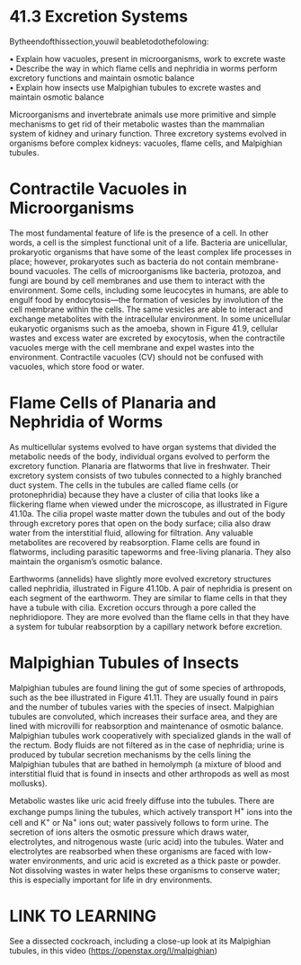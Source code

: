 # 41.3 Excretion Systems

Bytheendofthissection,youwil beabletodothefolowing:

• Explain how vacuoles, present in microorganisms, work to excrete waste   
• Describe the way in which flame cells and nephridia in worms perform excretory functions and maintain osmotic balance   
• Explain how insects use Malpighian tubules to excrete wastes and maintain osmotic balance

Microorganisms and invertebrate animals use more primitive and simple mechanisms to get rid of their metabolic wastes than the mammalian system of kidney and urinary function. Three excretory systems evolved in organisms before complex kidneys: vacuoles, flame cells, and Malpighian tubules.

# Contractile Vacuoles in Microorganisms

The most fundamental feature of life is the presence of a cell. In other words, a cell is the simplest functional unit of a life. Bacteria are unicellular, prokaryotic organisms that have some of the least complex life processes in place; however, prokaryotes such as bacteria do not contain membrane-bound vacuoles. The cells of microorganisms like bacteria, protozoa, and fungi are bound by cell membranes and use them to interact with the environment. Some cells, including some leucocytes in humans, are able to engulf food by endocytosis—the formation of vesicles by involution of the cell membrane within the cells. The same vesicles are able to interact and exchange metabolites with the intracellular environment. In some unicellular eukaryotic organisms such as the amoeba, shown in Figure 41.9, cellular wastes and excess water are excreted by exocytosis, when the contractile vacuoles merge with the cell membrane and expel wastes into the environment. Contractile vacuoles (CV) should not be confused with vacuoles, which store food or water.

# Flame Cells of Planaria and Nephridia of Worms

As multicellular systems evolved to have organ systems that divided the metabolic needs of the body, individual organs evolved to perform the excretory function. Planaria are flatworms that live in freshwater. Their excretory system consists of two tubules connected to a highly branched duct system. The cells in the tubules are called flame cells (or protonephridia) because they have a cluster of cilia that looks like a flickering flame when viewed under the microscope, as illustrated in Figure 41.10a. The cilia propel waste matter down the tubules and out of the body through excretory pores that open on the body surface; cilia also draw water from the interstitial fluid, allowing for filtration. Any valuable metabolites are recovered by reabsorption. Flame cells are found in flatworms, including parasitic tapeworms and free-living planaria. They also maintain the organism’s osmotic balance.

Earthworms (annelids) have slightly more evolved excretory structures called nephridia, illustrated in Figure 41.10b. A pair of nephridia is present on each segment of the earthworm. They are similar to flame cells in that they have a tubule with cilia. Excretion occurs through a pore called the nephridiopore. They are more evolved than the flame cells in that they have a system for tubular reabsorption by a capillary network before excretion.

# Malpighian Tubules of Insects

Malpighian tubules are found lining the gut of some species of arthropods, such as the bee illustrated in Figure 41.11. They are usually found in pairs and the number of tubules varies with the species of insect. Malpighian tubules are convoluted, which increases their surface area, and they are lined with microvilli for reabsorption and maintenance of osmotic balance. Malpighian tubules work cooperatively with specialized glands in the wall of the rectum. Body fluids are not filtered as in the case of nephridia; urine is produced by tubular secretion mechanisms by the cells lining the Malpighian tubules that are bathed in hemolymph (a mixture of blood and interstitial fluid that is found in insects and other arthropods as well as most mollusks).

Metabolic wastes like uric acid freely diffuse into the tubules. There are exchange pumps lining the tubules, which actively transport $\mathrm { H ^ { + } }$ ions into the cell and $\mathrm { K ^ { + } }$ or $\mathrm { N a ^ { + } }$ ions out; water passively follows to form urine. The secretion of ions alters the osmotic pressure which draws water, electrolytes, and nitrogenous waste (uric acid) into the tubules. Water and electrolytes are reabsorbed when these organisms are faced with low-water environments, and uric acid is excreted as a thick paste or powder. Not dissolving wastes in water helps these organisms to conserve water; this is especially important for life in dry environments.

# LINK TO LEARNING

See a dissected cockroach, including a close-up look at its Malpighian tubules, in this video (https://openstax.org/l/malpighian)